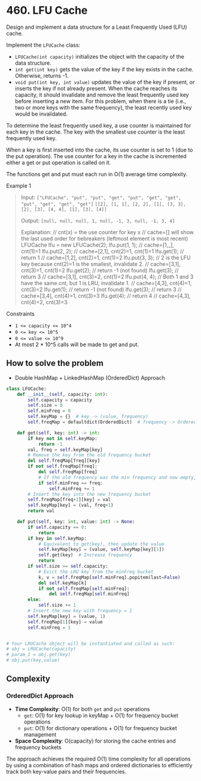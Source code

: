 # 460. LFU Cache
<Badge type="danger" text="Hard" />[<Badge type="info" text="LeetCode" />](https://leetcode.com/problems/lfu-cache/)

Design and implement a data structure for a Least Frequently Used (LFU) cache.

Implement the `LFUCache` class:
- `LFUCache(int capacity)` initializes the object with the capacity of the data structure.
- `int get(int key)` gets the value of the key if the key exists in the cache. Otherwise, returns -1.
- `void put(int key, int value)` updates the value of the key if present, or inserts the key if not already present. When the cache reaches its capacity, it should invalidate and remove the least frequently used key before inserting a new item. For this problem, when there is a tie (i.e., two or more keys with the same frequency), the least recently used key would be invalidated.

To determine the least frequently used key, a use counter is maintained for each key in the cache. The key with the smallest use counter is the least frequently used key.

When a key is first inserted into the cache, its use counter is set to 1 (due to the put operation). The use counter for a key in the cache is incremented either a get or put operation is called on it.

The functions get and put must each run in O(1) average time complexity.

 

Example 1
> Input: `["LFUCache", "put", "put", "get", "put", "get", "get", "put", "get", "get", "get"]`
> `[[2], [1, 1], [2, 2], [1], [3, 3], [2], [3], [4, 4], [1], [3], [4]]`
>
> Output: `[null, null, null, 1, null, -1, 3, null, -1, 3, 4]`
>
> Explanation:
> // cnt(x) = the use counter for key x
> // cache=[] will show the last used order for tiebreakers (leftmost element is most recent)
> LFUCache lfu = new LFUCache(2);
> lfu.put(1, 1);   // cache=[1,_], cnt(1)=1
> lfu.put(2, 2);   // cache=[2,1], cnt(2)=1, cnt(1)=1
> lfu.get(1);      // return 1
>                  // cache=[1,2], cnt(2)=1, cnt(1)=2
> lfu.put(3, 3);   // 2 is the LFU key because cnt(2)=1 is the smallest, invalidate 2.
>                  // cache=[3,1], cnt(3)=1, cnt(1)=2
> lfu.get(2);      // return -1 (not found)
> lfu.get(3);      // return 3
>                  // cache=[3,1], cnt(3)=2, cnt(1)=2
> lfu.put(4, 4);   // Both 1 and 3 have the same cnt, but 1 is LRU, invalidate 1.
>                  // cache=[4,3], cnt(4)=1, cnt(3)=2
> lfu.get(1);      // return -1 (not found)
> lfu.get(3);      // return 3
>                  // cache=[3,4], cnt(4)=1, cnt(3)=3
> lfu.get(4);      // return 4
>                  // cache=[4,3], cnt(4)=2, cnt(3)=3
 

Constraints
- `1 <= capacity <= 10^4`
- `0 <= key <= 10^5`
- `0 <= value <= 10^9`
- At most 2 * 10^5 calls will be made to get and put.

## How to solve the problem

- Double HashMap + LinkedHashMap (OrderedDict) Approach

```python
class LFUCache:
    def __init__(self, capacity: int):
        self.capacity = capacity
        self.size = 0
        self.minFreq = 0
        self.keyMap = {}  # key -> (value, frequency)
        self.freqMap = defaultdict(OrderedDict)  # frequency -> OrderedDict(key -> value)

    def get(self, key: int) -> int:
        if key not in self.keyMap:
            return -1
        val, freq = self.keyMap[key]
        # Remove the key from the old frequency bucket
        del self.freqMap[freq][key]
        if not self.freqMap[freq]:
            del self.freqMap[freq]
            # If the old frequency was the min frequency and now empty, increase minFreq
            if self.minFreq == freq:
                self.minFreq += 1
        # Insert the key into the new frequency bucket
        self.freqMap[freq+1][key] = val
        self.keyMap[key] = (val, freq+1)
        return val

    def put(self, key: int, value: int) -> None:
        if self.capacity == 0:
            return
        if key in self.keyMap:
            # Equivalent to get(key), then update the value
            self.keyMap[key] = (value, self.keyMap[key][1])
            self.get(key)  # Increase frequency
            return
        if self.size >= self.capacity:
            # Evict the LRU key from the minFreq bucket
            k, v = self.freqMap[self.minFreq].popitem(last=False)
            del self.keyMap[k]
            if not self.freqMap[self.minFreq]:
                del self.freqMap[self.minFreq]
        else:
            self.size += 1
        # Insert the new key with frequency = 1
        self.keyMap[key] = (value, 1)
        self.freqMap[1][key] = value
        self.minFreq = 1


# Your LRUCache object will be instantiated and called as such:
# obj = LRUCache(capacity)
# param_1 = obj.get(key)
# obj.put(key,value)
```

## Complexity

### OrderedDict Approach  
- **Time Complexity**: O(1) for both `get` and `put` operations
  - `get`: O(1) for key lookup in keyMap + O(1) for frequency bucket operations
  - `put`: O(1) for dictionary operations + O(1) for frequency bucket management
- **Space Complexity**: O(capacity) for storing the cache entries and frequency buckets

The approach achieves the required O(1) time complexity for all operations by using a combination of hash maps and ordered dictionaries to efficiently track both key-value pairs and their frequencies.

